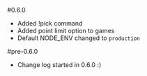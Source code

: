 #0.6.0
* Added !pick command
* Added point limit option to games
* Default NODE_ENV changed to `production`

#pre-0.6.0
* Change log started in 0.6.0 :)
